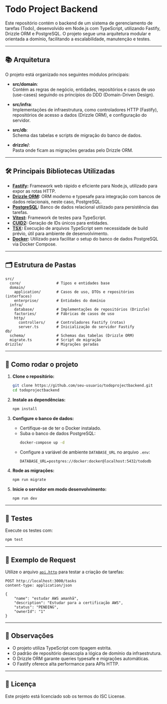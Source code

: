 # Todo Project Backend

Este repositório contém o backend de um sistema de gerenciamento de tarefas (Todo), desenvolvido em Node.js com TypeScript, utilizando Fastify, Drizzle ORM e PostgreSQL. O projeto segue uma arquitetura modular e orientada a domínio, facilitando a escalabilidade, manutenção e testes.

---

## 📚 **Arquitetura**

O projeto está organizado nos seguintes módulos principais:

- **src/domain**:  
  Contém as regras de negócio, entidades, repositórios e casos de uso (use-cases) seguindo os princípios do DDD (Domain-Driven Design).

- **src/infra**:  
  Implementações de infraestrutura, como controladores HTTP (Fastify), repositórios de acesso a dados (Drizzle ORM), e configuração do servidor.

- **src/db**:  
  Schema das tabelas e scripts de migração do banco de dados.

- **drizzle/**:  
  Pasta onde ficam as migrações geradas pelo Drizzle ORM.

---

## 🛠️ **Principais Bibliotecas Utilizadas**

- **[Fastify](https://www.fastify.io/):** Framework web rápido e eficiente para Node.js, utilizado para expor as rotas HTTP.
- **[Drizzle ORM](https://orm.drizzle.team/):** ORM moderno e typesafe para integração com bancos de dados relacionais, neste caso, PostgreSQL.
- **[PostgreSQL](https://www.postgresql.org/):** Banco de dados relacional utilizado para persistência das tarefas.
- **[Vitest](https://vitest.dev/):** Framework de testes para TypeScript.
- **[CUID2](https://github.com/paralleldrive/cuid2):** Geração de IDs únicos para entidades.
- **[TSX](https://github.com/esbuild/tsx):** Execução de arquivos TypeScript sem necessidade de build prévio, útil para ambiente de desenvolvimento.
- **[Docker](https://www.docker.com/):** Utilizado para facilitar o setup do banco de dados PostgreSQL via Docker Compose.

---

## 🗂️ **Estrutura de Pastas**

```
src/
  core/                # Tipos e entidades base
  domain/
    application/       # Casos de uso, DTOs e repositórios (interfaces)
    enterprise/        # Entidades do domínio
  infra/
    database/          # Implementações de repositórios (Drizzle)
    factories/         # Fábricas de casos de uso
    http/
      controllers/     # Controladores Fastify (rotas)
      server.ts        # Inicialização do servidor Fastify
db/
  schema/              # Schemas das tabelas (Drizzle ORM)
  migrate.ts           # Script de migração
drizzle/               # Migrações geradas
```

---

## 🚀 **Como rodar o projeto**

1. **Clone o repositório:**
   ```bash
   git clone https://github.com/seu-usuario/todoprojectbackend.git
   cd todoprojectbackend
   ```

2. **Instale as dependências:**
   ```bash
   npm install
   ```

3. **Configure o banco de dados:**
   - Certifique-se de ter o Docker instalado.
   - Suba o banco de dados PostgreSQL:
     ```bash
     docker-compose up -d
     ```
   - Configure a variável de ambiente `DATABASE_URL` no arquivo `.env`:
     ```
     DATABASE_URL=postgres://docker:docker@localhost:5432/tododb
     ```

4. **Rode as migrações:**
   ```bash
   npm run migrate
   ```

5. **Inicie o servidor em modo desenvolvimento:**
   ```bash
   npm run dev
   ```

---

## 🧪 **Testes**

Execute os testes com:
```bash
npm test
```

---

## 📑 **Exemplo de Request**

Utilize o arquivo [`api.http`](api.http) para testar a criação de tarefas:

```http
POST http://localhost:3000/tasks
content-type: application/json

{
    "name": "estudar AWS amanhã",
    "description": "Estudar para a certificação AWS",
    "status": "PENDING",
    "ownerId": "1"
}
```

---

## 📝 **Observações**

- O projeto utiliza TypeScript com tipagem estrita.
- O padrão de repositório desacopla a lógica de domínio da infraestrutura.
- O Drizzle ORM garante queries typesafe e migrações automáticas.
- O Fastify oferece alta performance para APIs HTTP.

---

## 📄 **Licença**

Este projeto está licenciado sob os termos do ISC License.
